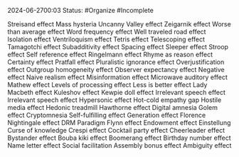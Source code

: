 2024-06-2700:03
Status: #Organize  #Incomplete 

Streisand effect
Mass hysteria
Uncanny Valley effect
Zeigarnik effect
Worse than average effect
Word frequency effect
Well traveled road effect
Isolation effect
Ventriloquism effect
Tetris effect
Telescoping effect
Tamagotchi effect
Subadditivity effect
Spacing effect
Sleeper effect
Stroop effect
Self reference effect
Ringelmann effect
Rhyme as reason effect
Certainty effect
Pratfall effect
Pluralistic ignorance effect
Overjustification effect
Outgroup homogeneity effect
Observer expectancy effect
Negative effect
Naive realism effect
Misinformation effect
Microwave auditory effect
Mathew effect
Levels of processing effect
Less is better effect
Lady Macbeth effect
Kuleshov effect
Kewpie doll effect
Irrelevant speech effect
Irrelevant speech effect
Hypersonic effect
Hot-cold empathy gap
Hostile media effect
Hedonic treadmill
Hawthorne effect
Digital amnesia
Golem effect
Cryptomnesia
Self-fulfilling effect
Generation effect
Florence Nightingale effect
DRM Paradigm
Flynn effect
Endowment effect
Einstellung
Curse of knowledge
Crespi effect
Cocktail party effect
Cheerleader effect
Bystander effect
Bouba kiki effect
Boomerang effect
Birthday number effect
Name letter effect
Social facilitation
Assembly bonus effect
Ambiguity effect

